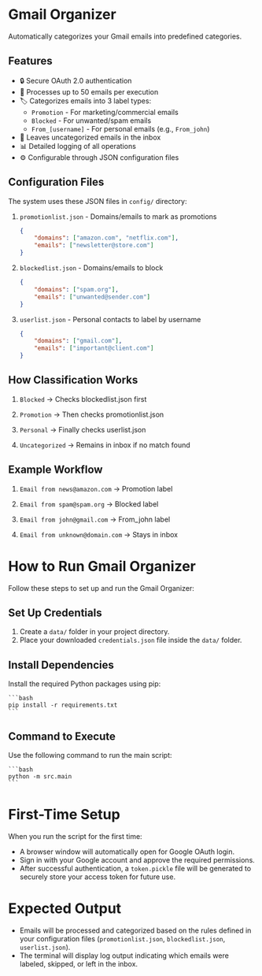 # Gmail Organizer

Automatically categorizes your Gmail emails into predefined categories.

## Features

- 🔒 Secure OAuth 2.0 authentication
- 📧 Processes up to 50 emails per execution
- 🏷️ Categorizes emails into 3 label types:
  - `Promotion` - For marketing/commercial emails
  - `Blocked` - For unwanted/spam emails
  - `From_[username]` - For personal emails (e.g., `From_john`)
- 📂 Leaves uncategorized emails in the inbox
- 📊 Detailed logging of all operations
- ⚙️ Configurable through JSON configuration files

## Configuration Files

The system uses these JSON files in `config/` directory:

1. `promotionlist.json` - Domains/emails to mark as promotions
   ```json
   {
       "domains": ["amazon.com", "netflix.com"],
       "emails": ["newsletter@store.com"]
   }

2. `blockedlist.json` - Domains/emails to block

    ```json
    {
        "domains": ["spam.org"],
        "emails": ["unwanted@sender.com"]
    }

3. `userlist.json` - Personal contacts to label by username

    ```json
    {
        "domains": ["gmail.com"],
        "emails": ["important@client.com"]
    }

## How Classification Works

1. `Blocked` → Checks blockedlist.json first

2. `Promotion` → Then checks promotionlist.json

3. `Personal` → Finally checks userlist.json

4. `Uncategorized` → Remains in inbox if no match found

## Example Workflow

1. `Email from news@amazon.com` → Promotion label

2. `Email from spam@spam.org` → Blocked label

3. `Email from john@gmail.com` → From_john label

4. `Email from unknown@domain.com` → Stays in inbox


# How to Run Gmail Organizer

Follow these steps to set up and run the Gmail Organizer:

## Set Up Credentials

1. Create a `data/` folder in your project directory.
2. Place your downloaded `credentials.json` file inside the `data/` folder.

## Install Dependencies

Install the required Python packages using pip:

    ```bash
    pip install -r requirements.txt
    ```
## Command to Execute

Use the following command to run the main script:

    ```bash
    python -m src.main
    ```

# First-Time Setup

When you run the script for the first time:

- A browser window will automatically open for Google OAuth login.
- Sign in with your Google account and approve the required permissions.
- After successful authentication, a `token.pickle` file will be generated to securely store your access token for future use.

# Expected Output

- Emails will be processed and categorized based on the rules defined in your configuration files (`promotionlist.json`, `blockedlist.json`, `userlist.json`).
- The terminal will display log output indicating which emails were labeled, skipped, or left in the inbox.
